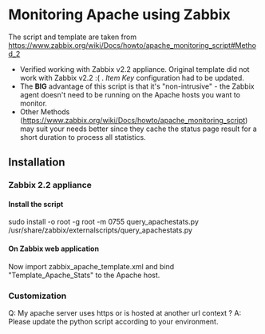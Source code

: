 # Monitoring Apache using Zabbix

The script and template are taken from https://www.zabbix.org/wiki/Docs/howto/apache_monitoring_script#Method_2
* Verified working with Zabbix v2.2 appliance. Original template did not work with Zabbix v2.2 :( . *Item Key* configuration had to be updated.
* The **BIG** advantage of this script is that it's "non-intrusive" - the Zabbix agent doesn't need to be running on the Apache hosts you want to monitor.
* Other Methods (https://www.zabbix.org/wiki/Docs/howto/apache_monitoring_script) may suit your needs better since they cache the status page result for a short duration to process all statistics.

## Installation

### Zabbix 2.2 appliance

#### Install the script
 sudo install -o root -g root -m 0755 query_apachestats.py /usr/share/zabbix/externalscripts/query_apachestats.py

#### On Zabbix web application
 Now import zabbix_apache_template.xml and bind "Template_Apache_Stats" to the Apache host.


### Customization
Q: My apache server uses https or is hosted at another url context ?
A: Please update the python script according to your environment.
